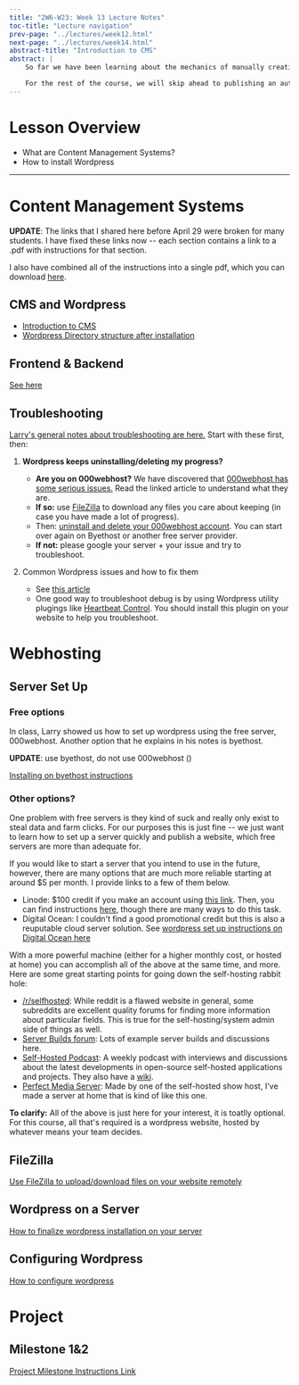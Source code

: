 ```yaml
---
title: "2W6-W23: Week 13 Lecture Notes"
toc-title: "Lecture navigation"
prev-page: "../lectures/week12.html"
next-page: "../lectures/week14.html"
abstract-title: "Introduction to CMS"
abstract: |
    So far we have been learning about the mechanics of manually creating websites and website designs.

    For the rest of the course, we will skip ahead to publishing an automatically creating a website using a CMS (Content Management System).
---
```


# Lesson Overview

- What are Content Management Systems?
- How to install Wordpress

---


# Content Management Systems

**UPDATE**: The links that I shared here before April 29 were broken for many students. I have fixed these links now -- each section contains a link to a .pdf with instructions for that section.

I also have combined all of the instructions into a single pdf, which you can download [here][all-slides].

## CMS and Wordpress

- [Introduction to CMS][cms]
- [Wordpress Directory structure after installation][installation]

## Frontend & Backend

[See here][frontend-backend]

## Troubleshooting

[Larry's general notes about troubleshooting are here.][troubleshooting] Start with these first, then:

1. **Wordpress keeps uninstalling/deleting my progress?**

    - **Are you on 000webhost?** We have discovered that [000webhost has some serious issues.][000webhost-rl] Read the linked article to understand what they are. 
    - **If so:** use [FileZilla](#filezilla) to download any files you care about keeping (in case you have made a lot of progress).
    - Then: [uninstall and delete your 000webhost account][000webhost-delete]. You can start over again on Byethost or another free server provider.
    - **If not:** please google your server + your issue and try to troubleshoot.

2. Common Wordpress issues and how to fix them

    - See [this article](https://www.joomdev.com/common-wordpress-errors-and-how-to-fix-them/)
    - One good way to troubleshoot debug is by using Wordpress utility plugings like [Heartbeat Control](https://wordpress.org/plugins/heartbeat-control/). You should install this plugin on your website to help you troubleshoot.


[000webhost-rl]: https://www.000webhost.com/forum/t/wordpress-installation-page-rate-limiting-issue/178462
[000webhost-delete]: https://www.websiteplanet.com/blog/cancel-000webhost-refund/


# Webhosting

## Server Set Up

### Free options

In class, Larry showed us how to set up wordpress using the free server, 000webhost. Another option that he explains in his notes is byethost.

**UPDATE**: use byethost, do not use 000webhost ()

[Installing on byethost instructions][byethost]

### Other options?

One problem with free servers is they kind of suck and really only exist to steal data and farm clicks. For our purposes this is just fine -- we just want to learn how to set up a server quickly and publish a website, which free servers are more than adequate for. 

If you would like to start a server that you intend to use in the future, however, there are many options that are much more reliable starting at around $5 per month. I provide links to a few of them below.

- Linode: $100 credit if you make an account using [this link](https://linode.com/25a). Then, you can find instructions [here](https://www.linode.com/marketplace/apps/linode/wordpress), though there are many ways to do this task.
- Digital Ocean: I couldn't find a good promotional credit but this is also a reuputable cloud server solution. See [wordpress set up instructions on Digital Ocean here](https://www.digitalocean.com/community/tutorials/how-to-use-the-wordpress-one-click-install-on-digitalocean-2)

With a more powerful machine (either for a higher monthly cost, or hosted at home) you can accomplish all of the above at the same time, and more. Here are some great starting points for going down the self-hosting rabbit hole:

- [/r/selfhosted](https://reddit.com/r/selfhosted/): While reddit is a flawed website in general, some subreddits are excellent quality forums for finding more information about particular fields. This is true for the self-hosting/system admin side of things as well.
- [Server Builds forum](https://forums.serverbuilds.net/about): Lots of example server builds and discussions here.
- [Self-Hosted Podcast](https://selfhosted.show/): A weekly podcast with interviews and discussions about the latest developments in open-source self-hosted applications and projects. They also have a [wiki](https://wiki.selfhosted.show/).
- [Perfect Media Server](https://perfectmediaserver.com/): Made by one of the self-hosted show host, I've made a server at home that is kind of like this one.



**To clarify:** All of the above is just here for your interest, it is toatlly optional. For this course, all that's required is a wordpress website, hosted by whatever means your team decides.

## FileZilla

[Use FileZilla to upload/download files on your website remotely][filezilla]

## Wordpress on a Server

[How to finalize wordpress installation on your server][wordpress-server]

## Configuring Wordpress

[How to configure wordpress][wordpress-configure]

# Project

## Milestone 1&2

[Project Milestone Instructions Link](../pages/assignments.html#milestone-1-2)

[all-slides]: ../assets/content/wk13/larry-slides.pdf
[cms]: ../assets/content/wk13/cms-introduction.pdf
[installation]: ../assets/content/wk13/wordpress-folder-structure.pdf
[troubleshooting]:../assets/content/wk13/troubleshooting-resetting.pdf
[frontend-backend]: ../assets/content/wk13/front-end-back-end.pdf
[byethost]:../assets/content/wk13/setting-up-byethost.pdf
[filezilla]:../assets/content/wk13/filezilla.pdf
[wordpress-server]:../assets/content/wk13/wordpress-install-on-server.pdf
[wordpress-configure]:../assets/content/wk13/configure-wordpress.pdf
